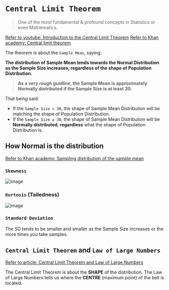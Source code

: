 # `Central Limit Theorem`
> One of the most fundamental & profound concepts in Statistics or even Mathematics.

[Refer to youtube: Introduction to the Central Limit Theorem](https://www.youtube.com/watch?v=Pujol1yC1_A)
[Refer to Khan academy: Central limit theorem](https://www.khanacademy.org/math/statistics-probability/sampling-distributions-library/modal/v/central-limit-theorem)

The theorem is about the `Sample Mean`, saying:

**The distribution of Sample Mean tends towards the Normal Distribution as the Sample Size increases, regardless of the shape of Population Distribution.**

> **As a _very rough guidline_, the Sample Mean is approximately Normally distributed if the Sample Size is at least 30.**

That being said:
- If the `Sample Size < 30`, the shape of Sample Mean Distribution will be matching the shape of Population Distribution.
- If the `Sample Size ≥ 30`, the shape of Sample Mean Distribution will be **Normally distributed**, **regardless** what the shape of Population Distribution is.


## How Normal is the distribution

[Refer to Khan academy: Sampling distribution of the sample mean](https://www.khanacademy.org/math/statistics-probability/sampling-distributions-library/modal/v/sampling-distribution-of-the-sample-mean)

### `Skewness`

![image](https://user-images.githubusercontent.com/14041622/44946779-5c4f4a00-ae35-11e8-8ea3-f303a49f9f0d.png)


### `Kurtosis` (Tailedness)

![image](https://user-images.githubusercontent.com/14041622/44946775-50638800-ae35-11e8-8ee8-003f7011e108.png)


### `Standard Deviation`
The SD tends to be smaller and smaller as the Sample Size increases or the more times you take samples.


## `Central Limit Theorem` and `Law of Large Numbers`
[Refer to article: Central Limit Theorem and Law of Large Numbers](http://mathcentral.uregina.ca/QQ/database/QQ.09.99/yam1.html)

The Central Limit Theorem is about the **SHAPE** of the distribution.
The Law of Large Numbers tells us where the **CENTRE** (maximum point) of the bell is located. 